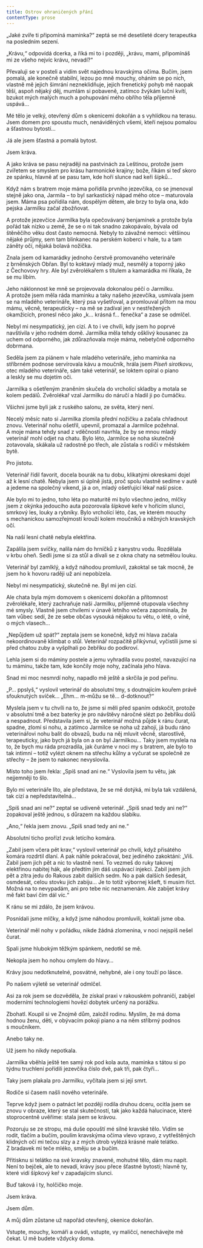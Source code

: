 ```yaml
---
title: Ostrov ohraničených přání
contentType: prose
---
```


  

„Jaké zvíře ti připomíná maminka?“ zeptá se mé desetileté dcery terapeutka na posledním sezení.

„Krávu,“ odpovídá dcerka, a říká mi to i později, „krávu, mami, připomínáš mi ze všeho nejvíc krávu, nevadí?“

Převaluji se v posteli a vidím svět najednou kravskýma očima. Bučím, jsem pomalá, ale konečně stabilní, lezou po mně mouchy, oháním se po nich, vlastně mě jejich šimrání nezneklidňuje, jejich frenetický pohyb mě naopak těší, aspoň nějaký děj, mumlám si pobaveně, zatímco žvýkám luční kvítí, bzukot mých malých much a pohupování mého obřího těla příjemně uspává…

Mé tělo je velký, otevřený dům s okenicemi dokořán a s vyhlídkou na terasu. Jsem domem pro spoustu much, nenáviděných všemi, kteří nejsou pomalou a šťastnou bytostí…

Já ale jsem šťastná a pomalá bytost.

Jsem kráva.

A jako kráva se pasu nejraději na pastvinách za Leštinou, protože jsem zvířetem se smyslem pro krásu harmonické krajiny; bože, říkám si teď skoro ze spánku, hlavně ať se pasu tam, kde hoří slunce nad keři šípků…

Když nám s bratrem moje máma pořídila prvního jezevčíka, co se jmenoval stejně jako ona, Jarmila – to byl sarkastický nápad mého otce – maturovala jsem. Máma psa pořídila nám, dospělým dětem, ale brzy to byla ona, kdo pejska Jarmilku začal zbožňovat.

A protože jezevčice Jarmilka byla opečovávaný benjamínek a protože byla pořád tak nízko u země, že se o ni tak snadno zakopávalo, bývala od štěněčího věku dost často nemocná. Nebyly to závažné nemoci: většinou nějaké průjmy, sem tam blinkanec na perském koberci v hale, tu a tam záněty očí, nějaká bolavá no­žička.

Znala jsem od kamarádky jednoho čerstvě promovaného veterináře z brněnských Obřan. Byl to koktavý mladý muž, nesmělý a toporný jako z Čechovovy hry. Ale byl zvěrolékařem s titulem a kamarádka mi říkala, že se mu líbím.

Jeho náklonnost ke mně se projevovala dokonalou péčí o Jar­milku. A protože jsem měla ráda maminku a taky našeho jezevčíka, usmívala jsem se na mladého veterináře, který psa vyšetřoval, a promlouval přitom na mou mámu, věcně, terapeuticky – na mě se zadíval jen v nestřežených okamžicích, pronesl něco jako „k… krásná f… fenečka“ a zase se odmlčel.

Nebyl mi nesympatický, jen cizí. A to i ve chvíli, kdy jsem ho poprvé navštívila v jeho rodném domě. Jarmilka měla tehdy ošklivý kousanec za uchem od odporného, jak zdůrazňovala moje máma, nebetyčně odporného dobrmana.

Seděla jsem za piánem v hale mladého veterináře, jeho maminka na stříbrném podnose servírovala kávu a moučník, hrála jsem _Píseň sirotkovu_, otec mladého veterináře, sám také veterinář, se loktem opíral o piano a leskly se mu dojetím oči.

Jarmilka s ošetřeným zraněním skučela do vrcholící skladby a motala se kolem pedálů. Zvěrolékař vzal Jarmilku do náručí a hladil ji po čumáčku.

Všichni jsme byli jak z ruského salonu, ze světa, který není.

Necelý měsíc nato si Jarmilka zlomila přední nožičku a začala chřadnout znovu. Veterinář nohu ošetřil, upevnil, promazal a Jarmilce požehnal. A moje máma tehdy snad z vděčnosti navrhla, že by se mnou mladý veterinář mohl odjet na chatu. Bylo léto, Jarmilce se noha skutečně zotavovala, skákala už radostně po třech, ale zůstala s rodiči v městském bytě.

Pro jistotu.

Veterinář řídil favorit, docela bourák na tu dobu, klikatými okreskami dojel až k lesní chatě. Nebyla jsem si úplně jistá, proč spolu vlastně sedíme v autě a jedeme na společný víkend, já a on, mladý ošetřující lékař naší psice.

Ale bylo mi to jedno, toho léta po maturitě mi bylo všechno jedno, mlčky jsem z okýnka jedoucího auta pozorovala šípkové keře v hořícím slunci, smrkový les, louky a rybníky. Bylo vrcholící léto, čas, ve kterém mouchy s mechanickou samozřejmostí krouží kolem moučníků a něžných kravských očí.

Na naší lesní chatě nebyla elektřina.

Zapálila jsem svíčky, nalila nám do hrníčků z kanystru vodu. Rozdělala v krbu oheň. Sedli jsme si za stůl a dívali se z okna chaty na setmělou louku.

Veterinář byl zamlklý, a když náhodou promluvil, zakoktal se tak mocně, že jsem ho k hovoru raději už ani nepobízela.

Nebyl mi nesympatický, skutečně ne. Byl mi jen cizí.

Ale chata byla mým domovem s okenicemi dokořán a přítomnost zvěrolékaře, který zachraňuje naši Jarmilku, příjemně otupovala všechny mé smysly. Vlastně jsem chvílemi v únavě letního večera zapomínala, že tam vůbec sedí, že ze sebe občas vysouká nějakou tu větu, o létě, o víně, o mých vlasech…

„Nepůjdem už spát?“ zeptala jsem se konečně, když mi hlava začala nekoordinovaně klimbat o stůl. Veterinář rozpačitě přikývnul, vyčistili jsme si před chatou zuby a vyšplhali po žebříku do pod­kroví.

Lehla jsem si do máminy postele a jemu vyhradila svou postel, navazující na tu máminu, takže tam, kde končily moje nohy, začínala jeho hlava.

Snad mi moc nesmrdí nohy, napadlo mě ještě a skrčila je pod peřinu.

„P… ppslyš,“ vyslovil veterinář do absolutní tmy, s doutnajícím kouřem právě sfouknutých svíček… „Ehm… m-můžu se tě… d-do­tknout?“

Myslela jsem v tu chvíli na to, že jsme si měli před spaním odskočit, protože v absolutní tmě a bez baterky je pro návštěvy náročné slézt po žebříku dolů a nespadnout. Představila jsem si, že veterinář možná půjde k ránu čurat, spadne, zlomí si nohu, a zatímco Jarmilce se noha už zahojí, já budu ráno veterinářovi nohu balit do obvazů, budu na něj mluvit věcně, starostlivě, terapeuticky, jako bych já byla on a on byl Jarmilkou… Taky jsem myslela na to, že bych mu ráda prozradila, jak čuráme v noci my s bratrem, ale bylo to tak intimní – totiž vylézt oknem na střechu kůlny a vyčurat se společně ze střechy – že jsem to nakonec nevyslovila.

Místo toho jsem řekla: „Spíš snad ani ne.“ Vyslovila jsem tu větu, jak nejjemněji to šlo.

Bylo mi veterináře líto, ale představa, že se mě dotýká, mi byla tak vzdálená, tak cizí a nepředstavitelná…

„Spíš snad ani ne?“ zeptal se udiveně veterinář. „Spíš snad tedy ani ne?“ zopakoval ještě jednou, s důrazem na každou slabiku.

„Ano,“ řekla jsem znovu. „Spíš snad tedy ani ne.“

Absolutní ticho prořízl zvuk letícího komára.

„Zabil jsem včera pět krav,“ vyslovil veterinář po chvíli, když přisátého komára rozdrtil dlaní. A pak náhle pokračoval, bez jediného zakoktání: „Víš. Zabil jsem jich pět a nic to vlastně není. To vezmeš do ruky takovej elektřinou nabitej hák, ale předtím jim dáš uspávací injekci. Zabil jsem jich pět a zítra jedu do Rakous zabít dalších sedm. No a pak dalších šedesát, osmdesát, celou stovku jich zabiju… Je to totiž výbornej kšeft, ti musim říct. Možná na to nevypadám, ani pro tebe nic neznamenám. Ale zabíjet krávy mě fakt baví čím dál víc.“

K ránu se mi zdálo, že jsem krávou.

Posnídali jsme mlčky, a když jsme náhodou promluvili, koktali jsme oba.

Veterinář měl nohy v pořádku, nikde žádná zlomenina, v noci nejspíš nešel čurat.

Spali jsme hlubokým těžkým spánkem, nedotkl se mě.

Nekopla jsem ho nohou omylem do hlavy…

Krávy jsou nedotknutelné, posvátné, nehybné, ale i ony touží po lásce.

Po našem výletě se veterinář odmlčel.

Asi za rok jsem se dozvěděla, že získal praxi v rakouském pohraničí, zabíjel moderními technologiemi hovězí dobytek určený na porážku.

Zbohatl. Koupil si ve Znojmě dům, založil rodinu. Myslím, že má doma hodnou ženu, děti, v obývacím pokoji piano a na něm stříbrný podnos s moučníkem.

Anebo taky ne.

Už jsem ho nikdy nepotkala.

Jarmilka vběhla ještě ten samý rok pod kola auta, maminka s tátou si po týdnu truchlení pořídili jezevčíka číslo dvě, pak tři, pak čtyři…

Taky jsem plakala pro Jarmilku, vyčítala jsem si její smrt.

Rodiče si časem našli nového veterináře.

Teprve když jsem o patnáct let později rodila druhou dceru, ocitla jsem se znovu v obraze, který se stal skutečností, tak jako každá halucinace, které stoprocentně uvěříme: stala jsem se krávou.

Pozoruju se ze stropu, má duše opouští mé silné kravské tělo. Vidím se rodit, tlačím a bučím, poulím kravskýma očima vlevo vpravo, z vytřeštěných klidných očí mi tečou slzy a z mých útrob vylézá krásné malé telátko. Z bradavek mi teče mléko, směju se a bučím.

Přitisknu si telátko na své kravsky znavené, mohutné tělo, dám mu napít. Není to bejček, ale to nevadí, krávy jsou přece šťastné bytosti; hlavně ty, které vidí šípkový keř v zapadajícím slunci.

Buď taková i ty, holčičko moje.

Jsem kráva.

Jsem dům.

A můj dům zůstane už napořád otevřený, okenice dokořán.

Vstupte, mouchy, komáři a ovádi, vstupte, vy maličcí, nenechávejte mě čekat. U mě budete vždycky doma.
